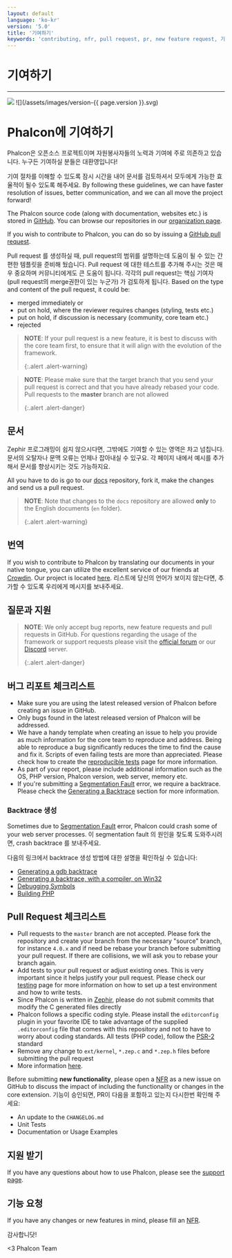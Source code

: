 ```yaml
---
layout: default
language: 'ko-kr'
version: '5.0'
title: '기여하기'
keywords: 'contributing, nfr, pull request, pr, new feature request, 기여하기, 새로운 기능 요청'
---
```


# 기여하기
- - -
![](/assets/images/document-status-stable-success.svg) ![](/assets/images/version-{{ page.version }}.svg)

# Phalcon에 기여하기
Phalcon은 오픈소스 프로젝트이며 자원봉사자들의 노력과 기여에 주로 의존하고 있습니다. 누구든 기여하실 분들은 대환영입니다!

기여 절차를 이해할 수 있도록 잠시 시간을 내어 문서를 검토하셔서 모두에게 가능한 효율적이 될수 있도록 해주세요. By following these guidelines, we can have faster resolution of issues, better communication, and we can all move the project forward!

The Phalcon source code (along with documentation, websites etc.) is stored in [GitHub][github]. You can browse our repositories in our [organization page][phalcon-org].

If you wish to contribute to Phalcon, you can do so by issuing a [GitHub pull request][github-pr].

Pull request 를 생성하실 때, pull request의 범위를 설명하는데 도움이 될 수 있는 간편한 템플릿을 준비해 뒀습니다. Pull request 에 대한 테스트를 추가해 주시는 것은 매우 중요하며 커뮤니티에게도 큰 도움이 됩니다. 각각의 pull request는 핵심 기여자(pull request의 merge권한이 있는 누군가) 가 검토하게 됩니다. Based on the type and content of the pull request, it could be:

* merged immediately or
* put on hold, where the reviewer requires changes (styling, tests etc.)
* put on hold, if discussion is necessary (community, core team etc.)
* rejected

> **NOTE**: If your pull request is a new feature, it is best to discuss with the core team first, to ensure that it will align with the evolution of the framework. 
> 
> {:.alert .alert-warning}

> **NOTE**: Please make sure that the target branch that you send your pull request is correct and that you have already rebased your code. Pull requests to the **master** branch are not allowed 
> 
> {:.alert .alert-danger}

## 문서
Zephir 프로그래밍이 쉽지 않으시다면, 그밖에도 기여할 수 있는 영역은 차고 넘칩니다. 문서의 오탈자나 문맥 오류는 언제나 잡아내실 수 있구요. 각 페이지 내에서 예시를 추가해서 문서를 향상시키는 것도 가능하지요.

All you have to do is go to our [docs][phalcon-docs] repository, fork it, make the changes and send us a pull request.

> **NOTE**: Note that changes to the `docs` repository are allowed **only** to the English documents (`en` folder). 
> 
> {:.alert .alert-warning}

## 번역
If you wish to contribute to Phalcon by translating our documents in your native tongue, you can utilize the excellent service of our friends at [Crowdin][crowdin]. Our project is located [here][phalcon-docs]. 리스트에 당신의 언어가 보이지 않는다면, 추가할 수 있도록 우리에게 메시지를 보내주세요.

## 질문과 지원

> **NOTE**: We only accept bug reports, new feature requests and pull requests in GitHub. For questions regarding the usage of the framework or support requests please visit the [official forum][phalcon-forum] or our [Discord][phalcon-discord] server. 
> 
> {:.alert .alert-danger}

## 버그 리포트 체크리스트
- Make sure you are using the latest released version of Phalcon before creating an issue in GitHub.
- Only bugs found in the latest released version of Phalcon will be addressed.
- We have a handy template when creating an issue to help you provide as much information for the core team to reproduce and address. Being able to reproduce a bug significantly reduces the time to find the cause and fix it. Scripts of even failing tests are more than appreciated. Please check how to create the [reproducible tests][tests] page for more information.
- As part of your report, please include additional information such as the OS, PHP version, Phalcon version, web server, memory etc.
- If you're submitting a [Segmentation Fault][segfault] error, we require a backtrace. Please check the [Generating a Backtrace](#generating-a-backtrace) section for more information.

### Backtrace 생성
Sometimes due to [Segmentation Fault][segfault] error, Phalcon could crash some of your web server processes. 이 segmentation fault 의 원인을 찾도록 도와주시려면, crash backtrace 를 보내주세요.

다음의 링크에서 backtrace 생성 방법에 대한 설명을 확인하실 수 있습니다:

* [Generating a gdb backtrace][gdb]
* [Generating a backtrace, with a compiler, on Win32][gdb-w32]
* [Debugging Symbols][symbols]
* [Building PHP][building-php]

## Pull Request 체크리스트
- Pull requests to the `master` branch are not accepted. Please fork the repository and create your branch from the necessary "source" branch, for instance `4.0.x` and if need be rebase your branch before submitting your pull request. If there are collisions, we will ask you to rebase your branch again.
- Add tests to your pull request or adjust existing ones. This is very important since it helps justify your pull request. Please check our [testing][env] page for more information on how to set up a test environment and how to write tests.
- Since Phalcon is written in [Zephir][zephir], please do not submit commits that modify the C generated files directly
- Phalcon follows a specific coding style. Please install the `editorconfig` plugin in your favorite IDE to take advantage of the supplied `.editorconfig` file that comes with this repository and not to have to worry about coding standards. All tests (PHP code), follow the [PSR-2][psr-2] standard
- Remove any change to `ext/kernel`, `*.zep.c` and `*.zep.h` files before submitting the pull request
- More information [here][pr].

Before submitting **new functionality**, please open a [NFR][nfr] as a new issue on GitHub to discuss the impact of including the functionality or changes in the core extension. 기능이 승인되면, PR이 다음을 포함하고 있는지 다시한번 확인해 주세요:

- An update to the `CHANGELOG.md`
- Unit Tests
- Documentation or Usage Examples

## 지원 받기
If you have any questions about how to use Phalcon, please see the [support page][support].

## 기능 요청
If you have any changes or new features in mind, please fill an [NFR][nfr].

감사합니닷!


<3 Phalcon Team

[github]: https://github.com
[phalcon-org]: https://github.com/phalcon
[github-pr]: https://help.github.com/articles/using-pull-requests/
[phalcon-docs]: https://crowdin.com/project/phalcon-documentation
[phalcon-docs]: https://crowdin.com/project/phalcon-documentation
[crowdin]: https://crowdin.com
[phalcon-forum]: https://phalcon.io/forum
[phalcon-discord]: https://phalcon.io/discord
[tests]: reproducible-tests
[segfault]: https://en.wikipedia.org/wiki/Segmentation_fault
[gdb]: https://bugs.php.net/bugs-generating-backtrace.php
[gdb-w32]: https://bugs.php.net/bugs-generating-backtrace-win32.php
[symbols]: https://github.com/oerdnj/deb.sury.org/wiki/Debugging-symbols
[building-php]: http://www.phpinternalsbook.com/build_system/building_php.html
[env]: testing-environment
[zephir]: https://zephir-lang.com
[psr-2]: https://www.php-fig.org/psr/
[pr]: new-pull-request
[nfr]: new-feature-request
[support]: https://phalcon.io/support
